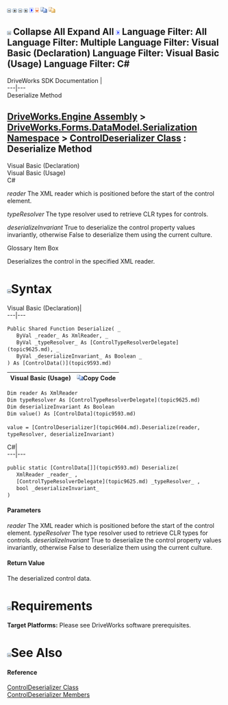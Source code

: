 ![](dotnetimages/collapse.gif) ![](dotnetimages/expand.gif) ![](dotnetimages/collapse.gif) ![](dotnetimages/expand.gif) ![](dotnetimages/drpdown.gif) ![](dotnetimages/drpdown_orange.gif) ![](dotnetimages/copycode.gif) ![](dotnetimages/copycodeHighlight.gif)

![](dotnetimages/collapse.gif) Collapse All Expand All ![](dotnetimages/drpdown.gif) Language Filter: All  Language Filter: Multiple  Language Filter: Visual Basic (Declaration) Language Filter: Visual Basic (Usage) Language Filter: C#  
---  
DriveWorks SDK Documentation  |   
---|---  
Deserialize Method   
  
[DriveWorks.Engine Assembly](topic2156.md) > [DriveWorks.Forms.DataModel.Serialization Namespace](topic9591.md) > [ControlDeserializer Class](topic9604.md) : Deserialize Method  
---  
  
Visual Basic (Declaration)    
Visual Basic (Usage)    
C# 

_reader_
    The XML reader which is positioned before the start of the control element.

_typeResolver_
    The type resolver used to retrieve CLR types for controls.

_deserializeInvariant_
    True to deserialize the control property values invariantly, otherwise False to deserialize them using the current culture.

Glossary Item Box

Deserializes the control in the specified XML reader. 

# ![](dotnetimages/collapse.gif)Syntax

Visual Basic (Declaration)|   
---|---  
      
    
    Public Shared Function Deserialize( _
       ByVal _reader_ As XmlReader, _
       ByVal _typeResolver_ As [ControlTypeResolverDelegate](topic9625.md), _
       ByVal _deserializeInvariant_ As Boolean _
    ) As [ControlData()](topic9593.md)  
  
Visual Basic (Usage)| ![](dotnetimages/copycode.gif)Copy Code  
---|---  
      
    
    Dim reader As XmlReader
    Dim typeResolver As [ControlTypeResolverDelegate](topic9625.md)
    Dim deserializeInvariant As Boolean
    Dim value() As [ControlData](topic9593.md)
     
    value = [ControlDeserializer](topic9604.md).Deserialize(reader, typeResolver, deserializeInvariant)  
  
C#|   
---|---  
      
    
    public static [ControlData[]](topic9593.md) Deserialize( 
       XmlReader _reader_ ,
       [ControlTypeResolverDelegate](topic9625.md) _typeResolver_ ,
       bool _deserializeInvariant_
    )  
  
#### Parameters

 _reader_
    The XML reader which is positioned before the start of the control element.
_typeResolver_
    The type resolver used to retrieve CLR types for controls.
_deserializeInvariant_
    True to deserialize the control property values invariantly, otherwise False to deserialize them using the current culture.

#### Return Value

The deserialized control data.

# ![](dotnetimages/collapse.gif)Requirements

**Target Platforms:** Please see DriveWorks software prerequisites.

# ![](dotnetimages/collapse.gif)See Also

#### Reference

[ControlDeserializer Class](topic9604.md)   
[ControlDeserializer Members](topic9605.md)


